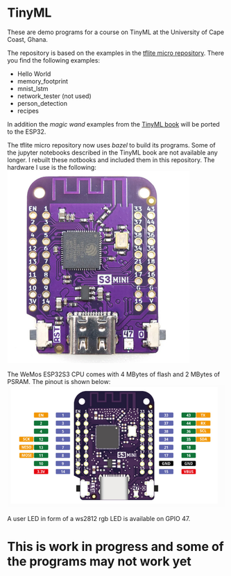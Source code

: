 # TinyML
These are demo programs for a course on TinyML at the University of Cape Coast, Ghana.

The repository is based on the examples in the [tflite micro repository](https://github.com/tensorflow/tflite-micro). There you find the following examples:
* Hello World
* memory_footprint
* mnist_lstm
* network_tester (not used)
* person_detection
* recipes

In addition the _magic wand_ examples from the [TinyML book](https://zlib.pub/book/tinyml-machine-learning-with-tensorflow-lite-on-arduino-and-ultra-low-power-microcontrollers-vshhregc28o0) will be ported to the ESP32.

The tflite micro repository now uses _bazel_ to build its programs. Some of the jupyter notebooks described in the TinyML book are not available any longer. I rebuilt these notbooks and included them in this repository.
The hardware I use is the following:
![esp32s3_cpu](images/esp32s3_cpu.png)

The WeMos ESP32S3 CPU comes with 4 MBytes of flash and 2 MBytes of PSRAM. The pinout is shown below:
![esp32s3_pinout](images/esp32s3_pinout.png)

A user LED in form of a ws2812 rgb LED is available on GPIO 47. 

# This is work in progress and some of the programs may not work yet 
